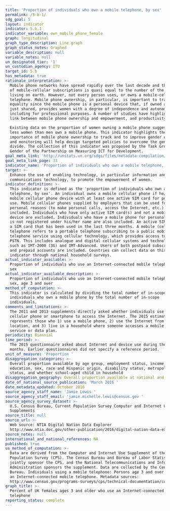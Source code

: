 ```yaml
---
title: 'Proportion of individuals who own a mobile telephone, by sex'
permalink: /5-b-1/
sdg_goal: 5
layout: indicator
indicator: 5.b.1
indicator_variable: own_mobile_phone_female
graph: longitudinal
graph_type_description: Line graph
graph_status_notes: Graphed
variable_description: null
variable_notes: null
un_designated_tier: '1'
un_custodian_agency: ITU
target_id: 5.b
has_metadata: true
rationale_interpretation: >-
  Mobile phone networks have spread rapidly over the last decade and the number
  of mobile-cellular subscriptions is quasi equal to the number of the people
  living on earth. However, not every person uses, or owns a mobile-cellular
  telephone. Mobile phone ownership, in particular, is important to track gender
  equality since the mobile phone is a personal device that, if owned and not
  just shared, provides women with a degree of independence and autonomy,
  including for professional purposes. A number of studies have highlighted the
  link between mobile phone ownership and empowerment, and productivity growth. 

  Existing data on the proportion of women owning a mobile phone suggest that
  less women than men own a mobile phone. This indicator highlights the
  importance of mobile phone ownership to track and to improve gender equality,
  and monitoring will help design targeted policies to overcome the gender
  divide. The collection of this indicator was proposed by the Task Group on
  Gender of the Partnership on Measuring ICT for Development.
goal_meta_link: 'http://unstats.un.org/sdgs/files/metadata-compilation/Metadata-Goal-5.pdf'
goal_meta_link_page: 33
indicator_name: 'Proportion of individuals who own a mobile telephone, by sex'
target: >-
  Enhance the use of enabling technology, in particular information and
  communications technology, to promote the empowerment of women.
indicator_definition: >-
  This indicator is defined as the 'proportion of individuals who own a mobile
  telephone, by sex'. An individual owns a mobile cellular phone if he/she has a
  mobile cellular phone device with at least one active SIM card for personal
  use. Mobile cellular phones supplied by employers that can be used for
  personal reasons (to make personal calls, access the Internet, etc.) are
  included. Individuals who have only active SIM card(s) and not a mobile phone
  device are excluded. Individuals who have a mobile phone for personal use that
  is not registered under his/her name are also included. An active SIM card is
  a SIM card that has been used in the last three months. A mobile (cellular)
  telephone refers to a portable telephone subscribing to a public mobile
  telephone service using cellular technology, which provides access to the
  PSTN. This includes analogue and digital cellular systems and technologies
  such as IMT-2000 (3G) and IMT-Advanced. Users of both postpaid subscriptions
  and prepaid accounts are included. Countries can collect data on this
  indicator through national household surveys.
actual_indicator_available: >-
  Proportion of individuals who use an Internet-connected mobile telephone, by
  sex
actual_indicator_available_description: >-
  Proportion of individuals who use an Internet-connected mobile telephone, by
  sex, age 3 and over
method_of_computation: >-
  This indicator is calculated by dividing the total number of in-scope
  individuals who own a mobile phone by the total number of in-scope
  individuals.
comments_and_limitations: >-
  The 2011 and 2013 supplements directly asked whether individuals use a
  cellular phone or smartphone to access the Internet. The 2015 estimate
  represents those who 1) use a mobile phone, 2) use the Internet from any
  location, and 3) live in a household where someone accesses a mobile Internet
  service or data plan.
periodicity: Biennial
time_period: >-
  The 2015 questionnaire asked about Internet and device use during the past 6
  months. Earlier questionnaires did not specify a reference period. 
unit_of_measure: 'Proportion '
disaggregation_categories: >-
  Overall proportion available by age group, employment status, income,
  education, sex, race and Hispanic origin, disability status, metropolitan
  status, and whether school-aged child in household 
disaggregation_geography: Overall proportion available at national and state levels
date_of_national_source_publication: 'March 2016 '
date_metadata_updated: October 2016
source_agency_staff_name: 'Jamie Lewis '
source_agency_staff_email: 'jamie.michelle.lewis@census.gov '
source_agency_survey_dataset: >-
  U.S. Census Bureau, Current Population Survey Computer and Internet Use
  Supplements 
source_title: null
source_url: >-
  Web source: NTIA Digital Nation Data Explorer
  http://www.ntia.doc.gov/other-publication/2016/digital-nation-data-explorer 
source_notes: null
international_and_national_references: NA
published: true
us_method_of_computation: >-
  Data are derived from the Computer and Internet Use Supplement of the Current
  Population Survey (CPS). The Census Bureau and Bureau of Labor Statistics
  jointly sponsor the CPS, and the National Telecommunications and Information
  Administration sponsors the supplement. Data are collected by the Census
  Bureau. Individuals using a mobile telephone: Persons age 3 and over who use
  an Internet-connected mobile telephone. Metadata sources:
  http://www.census.gov/programs-surveys/cps/technical-documentation/complete.html
graph_title: >-
  Percent of UK females ages 3 and older who use an Internet-connected mobile
  telephone
reporting_status: complete
---
```

